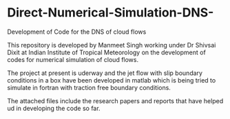 Direct-Numerical-Simulation-DNS-
================================

Development of Code for the DNS of cloud flows

This repository is developed by Manmeet Singh working under Dr Shivsai Dixit at Indian Institute of Tropical Meteorology on the development of codes for numerical simulation of cloud flows.

The project at present is uderway and the jet flow with slip boundary conditions in a box have been developed in matlab which is being tried to simulate in fortran with traction free boundary conditions. 

The attached files include the research papers and reports that have helped ud in developing the code so far.
